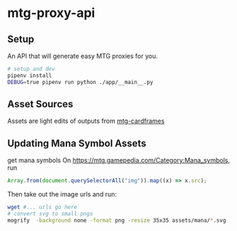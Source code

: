 # mtg-proxy-api

## Setup

An API that will generate easy MTG proxies for you.

```sh
# setup and dev
pipenv install
DEBUG=true pipenv run python ./app/__main__.py
```

## Asset Sources

Assets are light edits of outputs from [mtg-cardframes](https://github.com/Adjective-Object/mtg-cardframes)

## Updating Mana Symbol Assets

get mana symbols
On https://mtg.gamepedia.com/Category:Mana_symbols, run

```js
Array.from(document.querySelectorAll("img")).map((x) => x.src);
```

Then take out the image urls and run:

```sh
wget #... urls go here
# convert svg to small pngs
mogrify  -background none -format png -resize 35x35 assets/mana/*.svg
```
